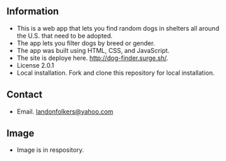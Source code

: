 ## Information
* This is a web app that lets you find random dogs in shelters all around the U.S. that need to be adopted. 
* The app lets you filter dogs by breed or gender. 
* The app was built using HTML, CSS, and JavaScript. 
* The site is deploye here. http://dog-finder.surge.sh/.
* License 2.0.1
* Local installation. Fork and clone this repository for local installation. 

## Contact
* Email. landonfolkers@yahoo.com

## Image
* Image is in respository. 
